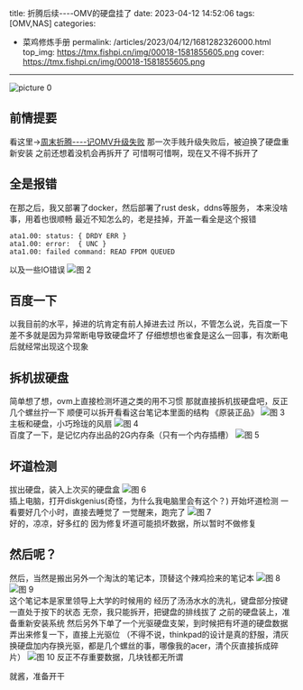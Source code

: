 title: 折腾后续----OMV的硬盘挂了
date: 2023-04-12 14:52:06
tags: [OMV,NAS]
categories: 
- 菜鸡修炼手册
permalink: /articles/2023/04/12/1681282326000.html
top_img: https://tmx.fishpi.cn/img/00018-1581855605.png
cover: https://tmx.fishpi.cn/img/00018-1581855605.png
---
 
![picture 0](https://tmx.fishpi.cn/img/00018-1581855605.png)  

## 前情提要
看这里->[周末折腾----记OMV升级失败](https://www.sszsj.cc/articles/2022/11/07/1667798327000.html)
那一次手贱升级失败后，被迫换了硬盘重新安装
之前还想着没机会再拆开了
可惜啊可惜啊，现在又不得不拆开了

## 全是报错
在那之后，我又部署了docker，然后部署了rust desk，ddns等服务，
本来没啥事，用着也很顺畅
最近不知怎么的，老是挂掉，开盖一看全是这个报错
```
ata1.00: status: { DRDY ERR }
ata1.00: error:  { UNC }
ata1.00: failed command: READ FPDM QUEUED
```
以及一些IO错误
![图 2](https://tmx.fishpi.cn/img/20230412_518AB28DCE9AAA8FCEA9C3452B3A3CFB_0.jpg)  

## 百度一下
以我目前的水平，掉进的坑肯定有前人掉进去过
所以，不管怎么说，先百度一下
差不多就是因为异常断电导致硬盘坏了
仔细想想也雀食是这么一回事，有次断电后就经常出现这个现象

## 拆机拔硬盘
简单想了想，ovm上直接检测坏道之类的用不习惯
那就直接拆机拔硬盘吧，反正几个螺丝拧一下
顺便可以拆开看看这台笔记本里面的结构
《原装正品》
![图 3](https://tmx.fishpi.cn/img/20230412_QQ图片20230412155508_24.jpg)  
主板和硬盘，小巧玲珑的风扇
![图 4](https://tmx.fishpi.cn/img/20230412_QQ图片20230412155733_10.jpg)  
百度了一下，是记忆内存出品的2G内存条（只有一个内存插槽）
![图 5](https://tmx.fishpi.cn/img/20230412_B112C58E2F7E7EBB35536494B5FFEC87_44.jpg)  

## 坏道检测
拔出硬盘，装入上次买的硬盘盒
![图 6](https://tmx.fishpi.cn/img/20230412_7E3EFB07D0DB5CC738866E97E5818AC9_78.jpg)  
插上电脑，打开diskgenius(奇怪，为什么我电脑里会有这个？)
开始坏道检测
一看要好几个小时，直接去睡觉了
一觉醒来，跑完了
![图 7](https://tmx.fishpi.cn/img/20230412_8B27337571593666FA5D81ADC987B6EE_23.jpg)  
好的，凉凉，好多红的
因为修复坏道可能损坏数据，所以暂时不做修复

## 然后呢？
然后，当然是搬出另外一个淘汰的笔记本，顶替这个辣鸡捡来的笔记本
![图 8](https://tmx.fishpi.cn/img/20230412_C6AFD118BAD0CC20E21EB4B292ACAD97_8.jpg)  
![图 9](https://tmx.fishpi.cn/img/20230412_105235A3B4BD3B129489B3F298F79BB9_8.jpg)  
这个笔记本是家里领导上大学的时候用的
经历了汤汤水水的洗礼，键盘部分按键一直处于按下的状态
无奈，我只能拆开，把键盘的排线拔了
之前的硬盘装上，准备重新安装系统
然后另外下单了一个光驱硬盘支架，到时候把有坏道的硬盘数据弄出来修复一下，直接上光驱位
（不得不说，thinkpad的设计是真的舒服，清灰换硬盘加内存换光驱，都是几个螺丝的事，哪像我的acer，清个灰直接拆成碎片）
![图 10](https://tmx.fishpi.cn/img/20230412_36F5E4CBCF380A3546BAB23FE877D450_43.jpg) 
反正不存重要数据，几块钱都无所谓

就酱，准备开干

